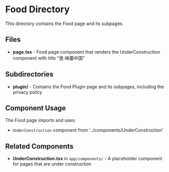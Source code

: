# Food Directory

This directory contains the Food page and its subpages.

## Files

- **page.tsx** - Food page component that renders the UnderConstruction component with title "食·味蕾中国"

## Subdirectories

- **plugin/** - Contains the Food Plugin page and its subpages, including the privacy policy

## Component Usage

The Food page imports and uses:
- `UnderConstruction` component from '../components/UnderConstruction'

## Related Components

- **UnderConstruction.tsx** in `app/components/` - A placeholder component for pages that are under construction
